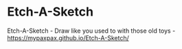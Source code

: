 # Etch-A-Sketch
Etch-A-Sketch - Draw like you used to with those old toys - https://mypaxpax.github.io/Etch-A-Sketch/
